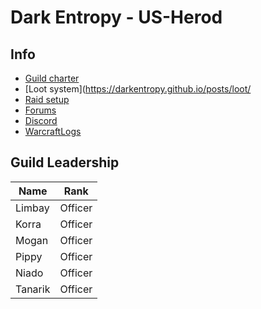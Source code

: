 # Dark Entropy - US-Herod

## Info

- [Guild charter](https://darkentropy.github.io/posts/guildcharter/)
- [Loot system](https://darkentropy.github.io/posts/loot/
- [Raid setup](https://darkentropy.github.io/posts/raid/)
- [Forums](https://github.com/DarkEntropy/guild/discussions)
- [Discord](https://discord.gg/wQYrshkJkQ)
- [WarcraftLogs](https://classic.warcraftlogs.com/guild/rankings/600669/latest)


## Guild Leadership

| Name | Rank         |
|------|--------------|
|Limbay| Officer      |
|Korra | Officer      |
|Mogan | Officer      |
|Pippy | Officer      |
|Niado | Officer      |
|Tanarik | Officer    |
